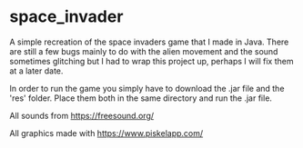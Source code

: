 # space_invader
A simple recreation of the space invaders game that I made in Java.
There are still a few bugs mainly to do with the alien movement and the sound sometimes glitching but I had to wrap this project up, perhaps I will fix them at a later date.

In order to run the game you simply have to download the .jar file and the 'res' folder. Place them both in the same directory and run the .jar file.

All sounds from https://freesound.org/

All graphics made with https://www.piskelapp.com/
